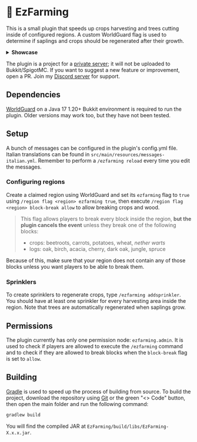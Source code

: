 # 🌾 EzFarming
This is a small plugin that speeds up crops harvesting and trees cutting inside of configured regions. A custom WorldGuard flag is used to determine if saplings and crops should be regenerated after their growth.

<details>
  <summary><strong>Showcase</strong></summary>
  <br>
  
  https://github.com/Remigio07/EzFarming/assets/31587616/c26479bb-90c0-43c6-929f-3d753fe7f549
  
  https://github.com/Remigio07/EzFarming/assets/31587616/fd4f89a4-29fc-43b8-b9ff-12b4bd04ce5e
</details>

The plugin is a project for a [private server](https://www.odysseymc.eu/); it will not be uploaded to Bukkit/SpigotMC.
If you want to suggest a new feature or improvement, open a PR. Join my [Discord server](https://remigio07.me/discord.gg/CPtysXTfQg) for support.

## Dependencies
[WorldGuard](https://dev.bukkit.org/projects/worldguard) on a Java 17 1.20+ Bukkit environment is required to run the plugin. Older versions may work too, but they have not been tested.

## Setup
A bunch of messages can be configured in the plugin's config.yml file. Italian translations can be found in `src/main/resources/messages-italian.yml`.
Remember to perform a `/ezfarming reload` every time you edit the messages.

### Configuring regions
Create a claimed region using WorldGuard and set its `ezfarming` flag to `true` using `/region flag <region> ezfarming true`, then execute `/region flag <region> block-break allow` to allow breaking crops and wood.

> This flag allows players to break every block inside the region, **but the plugin cancels the event** unless they break one of the following blocks:
> - crops: beetroots, carrots, potatoes, wheat, *nether warts*
> - logs: oak, birch, acacia, cherry, dark oak, jungle, spruce

Because of this, make sure that your region does not contain any of those blocks unless you want players to be able to break them.

### Sprinklers
To create sprinklers to regenerate crops, type `/ezfarming addsprinkler`.
You should have at least one sprinkler for every harvesting area inside the region.
Note that trees are automatically regenerated when saplings grow.

## Permissions
The plugin currently has only one permission node: `ezfarming.admin`. It is used to check if players are allowed to execute the `/ezfarming` command and to check if they are allowed to break blocks when the `block-break` flag is set to `allow`.

## Building
[Gradle](https://gradle.org) is used to speed up the process of building from source.
To build the project, download the repository using [Git](https://git-scm.com/downloads) or the green "<> Code" button, then open the main folder and run the following command:
```bat
gradlew build
```
You will find the compiled JAR at `EzFarming/build/libs/EzFarming-X.x.x.jar`.
